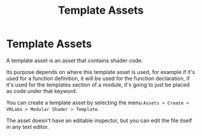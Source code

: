 ﻿---
uid: str-TemplateAssets
title: Template Assets
---

# Template Assets

A template asset is an asset that contains shader code. 

Its purpose depends on where this template asset is used, for example if it's used for a function definition, it will be used for the function declaration, if it's used for the templates section of a module, it's going to just be placed as code under that keyword.

You can create a template asset by selecting the menu `Assets > Create > VRLabs > Modular Shader > Template`.

The asset doesn't have an editable inspector, but you can edit the file itself in any text editor.
